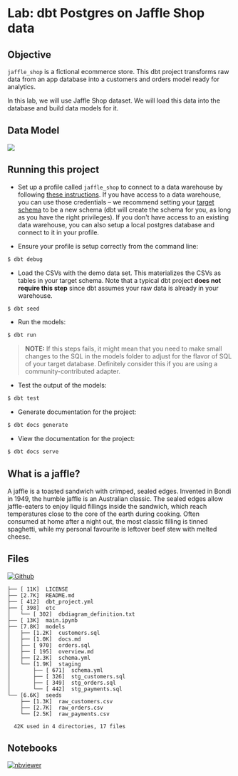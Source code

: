 # Lab: dbt Postgres on Jaffle Shop data

## Objective

`jaffle_shop` is a fictional ecommerce store. This dbt project transforms raw data from an app database into a customers and orders model ready for analytics.

In this lab, we will use Jaffle Shop dataset. We will load this data into the database and build data models for it.

## Data Model

![](https://user-images.githubusercontent.com/62965911/214291813-a0816724-c1a3-42da-928f-5b9f15f126c9.png)

## Running this project

- Set up a profile called `jaffle_shop` to connect to a data warehouse by following [these instructions](https://docs.getdbt.com/docs/configure-your-profile). If you have access to a data warehouse, you can use those credentials – we recommend setting your [target schema](https://docs.getdbt.com/docs/configure-your-profile#section-populating-your-profile) to be a new schema (dbt will create the schema for you, as long as you have the right privileges). If you don't have access to an existing data warehouse, you can also setup a local postgres database and connect to it in your profile.

- Ensure your profile is setup correctly from the command line:
```bash
$ dbt debug
```

- Load the CSVs with the demo data set. This materializes the CSVs as tables in your target schema. Note that a typical dbt project **does not require this step** since dbt assumes your raw data is already in your warehouse.
```bash
$ dbt seed
```

- Run the models:

```bash
$ dbt run
```

> **NOTE:** If this steps fails, it might mean that you need to make small changes to the SQL in the models folder to adjust for the flavor of SQL of your target database. Definitely consider this if you are using a community-contributed adapter.

- Test the output of the models:

```bash
$ dbt test
```

- Generate documentation for the project:

```bash
$ dbt docs generate
```

- View the documentation for the project:

```bash
$ dbt docs serve
```

## What is a jaffle?

A jaffle is a toasted sandwich with crimped, sealed edges. Invented in Bondi in 1949, the humble jaffle is an Australian classic. The sealed edges allow jaffle-eaters to enjoy liquid fillings inside the sandwich, which reach temperatures close to the core of the earth during cooking. Often consumed at home after a night out, the most classic filling is tinned spaghetti, while my personal favourite is leftover beef stew with melted cheese.

## Files

[![Github](https://img.shields.io/badge/GitHub-100000?style=for-the-badge&logo=github&logoColor=white)](https://github.com/sparsh-ai/recohut/tree/main/docs/03-processing/lab-dbt-jaffle-shop)

```
├── [ 11K]  LICENSE
├── [2.7K]  README.md
├── [ 412]  dbt_project.yml
├── [ 398]  etc
│   └── [ 302]  dbdiagram_definition.txt
├── [ 13K]  main.ipynb
├── [7.8K]  models
│   ├── [1.2K]  customers.sql
│   ├── [1.0K]  docs.md
│   ├── [ 970]  orders.sql
│   ├── [ 195]  overview.md
│   ├── [2.3K]  schema.yml
│   └── [1.9K]  staging
│       ├── [ 671]  schema.yml
│       ├── [ 326]  stg_customers.sql
│       ├── [ 349]  stg_orders.sql
│       └── [ 442]  stg_payments.sql
└── [6.6K]  seeds
    ├── [1.3K]  raw_customers.csv
    ├── [2.7K]  raw_orders.csv
    └── [2.5K]  raw_payments.csv

  42K used in 4 directories, 17 files
```

## Notebooks

[![nbviewer](https://img.shields.io/badge/jupyter-notebook-informational?logo=jupyter)](https://nbviewer.org/github/sparsh-ai/recohut/blob/main/docs/03-processing/lab-dbt-jaffle-shop)
